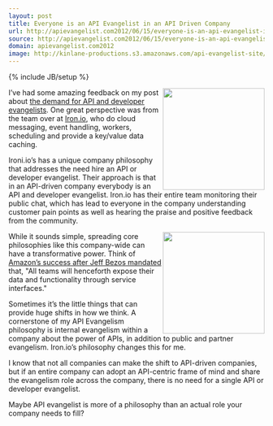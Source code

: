 ```yaml
---
layout: post
title: Everyone is an API Evangelist in an API Driven Company
url: http://apievangelist.com2012/06/15/everyone-is-an-api-evangelist-in-an-api-driven-company/
source: http://apievangelist.com2012/06/15/everyone-is-an-api-evangelist-in-an-api-driven-company/
domain: apievangelist.com2012
image: http://kinlane-productions.s3.amazonaws.com/api-evangelist-site/blog/banner-scale-robot.png
---
```

{% include JB/setup %}<p>
     <a title="Iron.io" href="http://www.iron.io/"><img src="http://kinlane-productions.s3.amazonaws.com/api-evangelist/ironio/ironio-logo.png"  width="200" align="right" /></a>
</p>
<p>
     I’ve had some amazing feedback on my post about <a title="the demand for API and developer evangelists" href="/2012/06/11/the-demand-for-api-and-developer-evangelists/">the demand for API and developer evangelists</a>. One great perspective was from the team over at <a title="Iron.io" href="http://www.iron.io/">Iron.io</a>, who do cloud messaging, event handling, workers, scheduling and provide a key/value data caching.
</p>
<p>
     Ironi.io’s has a unique company philosophy that addresses the need hire an API or developer evangelist. Their approach is that in an API-driven company everybody is an API and developer evangelist. Iron.io has their entire team monitoring their public chat, which has lead to everyone in the company understanding customer pain points as well as hearing the praise and positive feedback from the community.
</p>
<p>
     <a title="Iron.io" href="http://www.iron.io/"><img src="http://kinlane-productions.s3.amazonaws.com/api-evangelist/ironio/banner-scale-robot.png"  width="200" align="right" /></a>
</p>
<p>
     While it sounds simple, spreading core philosophies like this company-wide can have a transformative power. Think of <a title="Amazon’s success after Jeff Bezos mandated" href="http://blog.apievangelist.com/2012/01/12/the-secret-to-amazons-success-internal-apis/">Amazon’s success after Jeff Bezos mandated</a> that, "All teams will henceforth expose their data and functionality through service interfaces."
</p>
<p>
     Sometimes it’s the little things that can provide huge shifts in how we think. A cornerstone of my API Evangelism philosophy is internal evangelism within a company about the power of APIs, in addition to public and partner evangelism. Iron.io’s philosophy changes this for me.
</p>
<p>
     I know that not all companies can make the shift to API-driven companies, but if an entire company can adopt an API-centric frame of mind and share the evangelism role across the company, there is no need for a single API or developer evangelist.
</p>
<p>
     Maybe API evangelist is more of a philosophy than an actual role your company needs to fill?
</p>

